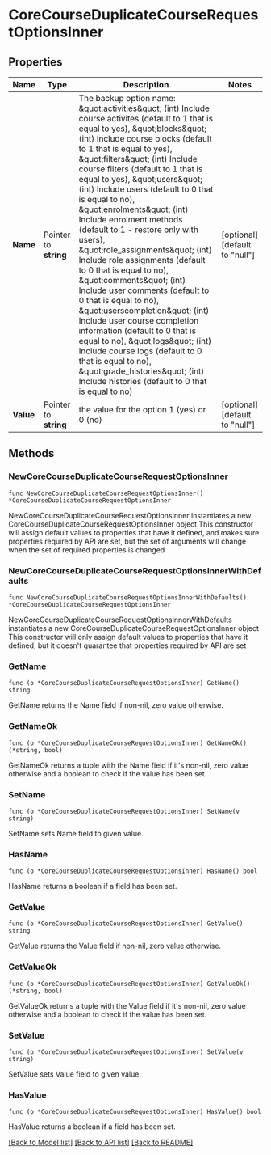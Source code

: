 # CoreCourseDuplicateCourseRequestOptionsInner

## Properties

Name | Type | Description | Notes
------------ | ------------- | ------------- | -------------
**Name** | Pointer to **string** | The backup option name:                                             \&quot;activities\&quot; (int) Include course activites (default to 1 that is equal to yes),                                             \&quot;blocks\&quot; (int) Include course blocks (default to 1 that is equal to yes),                                             \&quot;filters\&quot; (int) Include course filters  (default to 1 that is equal to yes),                                             \&quot;users\&quot; (int) Include users (default to 0 that is equal to no),                                             \&quot;enrolments\&quot; (int) Include enrolment methods (default to 1 - restore only with users),                                             \&quot;role_assignments\&quot; (int) Include role assignments  (default to 0 that is equal to no),                                             \&quot;comments\&quot; (int) Include user comments  (default to 0 that is equal to no),                                             \&quot;userscompletion\&quot; (int) Include user course completion information  (default to 0 that is equal to no),                                             \&quot;logs\&quot; (int) Include course logs  (default to 0 that is equal to no),                                             \&quot;grade_histories\&quot; (int) Include histories  (default to 0 that is equal to no) | [optional] [default to "null"]
**Value** | Pointer to **string** | the value for the option 1 (yes) or 0 (no) | [optional] [default to "null"]

## Methods

### NewCoreCourseDuplicateCourseRequestOptionsInner

`func NewCoreCourseDuplicateCourseRequestOptionsInner() *CoreCourseDuplicateCourseRequestOptionsInner`

NewCoreCourseDuplicateCourseRequestOptionsInner instantiates a new CoreCourseDuplicateCourseRequestOptionsInner object
This constructor will assign default values to properties that have it defined,
and makes sure properties required by API are set, but the set of arguments
will change when the set of required properties is changed

### NewCoreCourseDuplicateCourseRequestOptionsInnerWithDefaults

`func NewCoreCourseDuplicateCourseRequestOptionsInnerWithDefaults() *CoreCourseDuplicateCourseRequestOptionsInner`

NewCoreCourseDuplicateCourseRequestOptionsInnerWithDefaults instantiates a new CoreCourseDuplicateCourseRequestOptionsInner object
This constructor will only assign default values to properties that have it defined,
but it doesn't guarantee that properties required by API are set

### GetName

`func (o *CoreCourseDuplicateCourseRequestOptionsInner) GetName() string`

GetName returns the Name field if non-nil, zero value otherwise.

### GetNameOk

`func (o *CoreCourseDuplicateCourseRequestOptionsInner) GetNameOk() (*string, bool)`

GetNameOk returns a tuple with the Name field if it's non-nil, zero value otherwise
and a boolean to check if the value has been set.

### SetName

`func (o *CoreCourseDuplicateCourseRequestOptionsInner) SetName(v string)`

SetName sets Name field to given value.

### HasName

`func (o *CoreCourseDuplicateCourseRequestOptionsInner) HasName() bool`

HasName returns a boolean if a field has been set.

### GetValue

`func (o *CoreCourseDuplicateCourseRequestOptionsInner) GetValue() string`

GetValue returns the Value field if non-nil, zero value otherwise.

### GetValueOk

`func (o *CoreCourseDuplicateCourseRequestOptionsInner) GetValueOk() (*string, bool)`

GetValueOk returns a tuple with the Value field if it's non-nil, zero value otherwise
and a boolean to check if the value has been set.

### SetValue

`func (o *CoreCourseDuplicateCourseRequestOptionsInner) SetValue(v string)`

SetValue sets Value field to given value.

### HasValue

`func (o *CoreCourseDuplicateCourseRequestOptionsInner) HasValue() bool`

HasValue returns a boolean if a field has been set.


[[Back to Model list]](../README.md#documentation-for-models) [[Back to API list]](../README.md#documentation-for-api-endpoints) [[Back to README]](../README.md)


